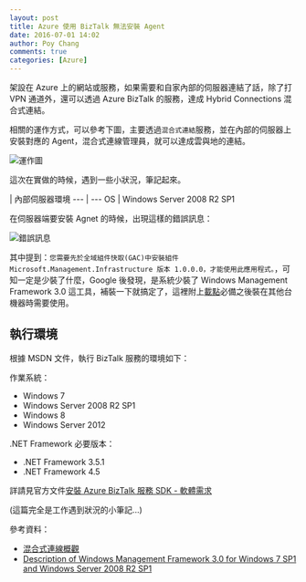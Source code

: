 ```yaml
---
layout: post
title: Azure 使用 BizTalk 無法安裝 Agent
date: 2016-07-01 14:02
author: Poy Chang
comments: true
categories: [Azure]
---
```

架設在 Azure 上的網站或服務，如果需要和自家內部的伺服器連結了話，除了打 VPN 通道外，還可以透過 Azure BizTalk 的服務，達成 Hybrid Connections 混合式連結。

相關的運作方式，可以參考下圖，主要透過`混合式連結`服務，並在內部的伺服器上安裝對應的 Agent，混合式連線管理員，就可以達成雲與地的連結。

![運作圖](http://i.imgur.com/KNoBRML.png)

這次在實做的時候，遇到一些小狀況，筆記起來。

 | 內部伺服器環境
--- | ---
OS | Windows Server 2008 R2 SP1

在伺服器端要安裝 Agnet 的時候，出現這樣的錯誤訊息：

![錯誤訊息](http://i.imgur.com/ppUUoQT.png)

其中提到：`您需要先於全域組件快取(GAC)中安裝組件 Microsoft.Management.Infrastructure 版本 1.0.0.0，才能使用此應用程式。`，可知一定是少裝了什麼，Google 後發現，是系統少裝了 Windows Management Framework 3.0 這工具，補裝一下就搞定了，這裡附上[載點](https://www.microsoft.com/en-us/download/details.aspx?id=34595)必備之後裝在其他台機器時需要使用。

## 執行環境

根據 MSDN 文件，執行 BizTalk 服務的環境如下：

作業系統：

* Windows 7
* Windows Server 2008 R2 SP1
* Windows 8
* Windows Server 2012

.NET Framework 必要版本：

* .NET Framework 3.5.1
* .NET Framework 4.5

詳請見官方文件[安裝 Azure BizTalk 服務 SDK - 軟體需求](https://msdn.microsoft.com/zh-tw/library/azure/hh689760.aspx?f=255&MSPPError=-2147217396#BKMK_Reqs)

(這篇完全是工作遇到狀況的小筆記...)

參考資料：

* [混合式連線概觀](https://azure.microsoft.com/zh-tw/documentation/articles/integration-hybrid-connection-overview/)
* [Description of Windows Management Framework 3.0 for Windows 7 SP1 and Windows Server 2008 R2 SP1](https://support.microsoft.com/en-us/kb/2506143)